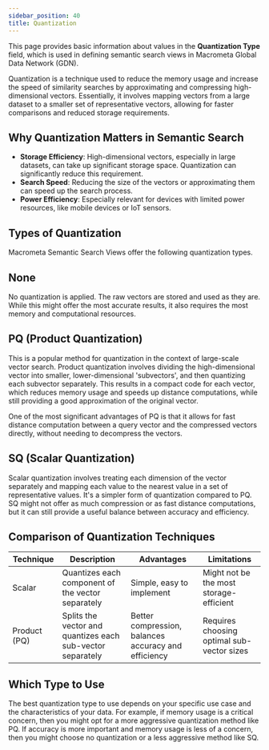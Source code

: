 ```yaml
---
sidebar_position: 40
title: Quantization
---
```


This page provides basic information about values in the **Quantization Type** field, which is used in defining semantic search views in Macrometa Global Data Network (GDN).

Quantization is a technique used to reduce the memory usage and increase the speed of similarity searches by approximating and compressing high-dimensional vectors. Essentially, it involves mapping vectors from a large dataset to a smaller set of representative vectors, allowing for faster comparisons and reduced storage requirements.

## Why Quantization Matters in Semantic Search

- **Storage Efficiency**: High-dimensional vectors, especially in large datasets, can take up significant storage space. Quantization can significantly reduce this requirement.
- **Search Speed**: Reducing the size of the vectors or approximating them can speed up the search process.
- **Power Efficiency**: Especially relevant for devices with limited power resources, like mobile devices or IoT sensors.

## Types of Quantization

Macrometa Semantic Search Views offer the following quantization types.

## None

No quantization is applied. The raw vectors are stored and used as they are. While this might offer the most accurate results, it also requires the most memory and computational resources.

## PQ (Product Quantization)

This is a popular method for quantization in the context of large-scale vector search. Product quantization involves dividing the high-dimensional vector into smaller, lower-dimensional 'subvectors', and then quantizing each subvector separately. This results in a compact code for each vector, which reduces memory usage and speeds up distance computations, while still providing a good approximation of the original vector.

One of the most significant advantages of PQ is that it allows for fast distance computation between a query vector and the compressed vectors directly, without needing to decompress the vectors.

## SQ (Scalar Quantization)

Scalar quantization involves treating each dimension of the vector separately and mapping each value to the nearest value in a set of representative values. It's a simpler form of quantization compared to PQ. SQ might not offer as much compression or as fast distance computations, but it can still provide a useful balance between accuracy and efficiency.

## Comparison of Quantization Techniques

| Technique | Description                                             | Advantages                              | Limitations                                     |
|-----------|---------------------------------------------------------|-----------------------------------------|-------------------------------------------------|
| Scalar    | Quantizes each component of the vector separately       | Simple, easy to implement               | Might not be the most storage-efficient         |
| Product (PQ) | Splits the vector and quantizes each sub-vector separately | Better compression, balances accuracy and efficiency | Requires choosing optimal sub-vector sizes      |

## Which Type to Use

The best quantization type to use depends on your specific use case and the characteristics of your data. For example, if memory usage is a critical concern, then you might opt for a more aggressive quantization method like PQ. If accuracy is more important and memory usage is less of a concern, then you might choose no quantization or a less aggressive method like SQ.
